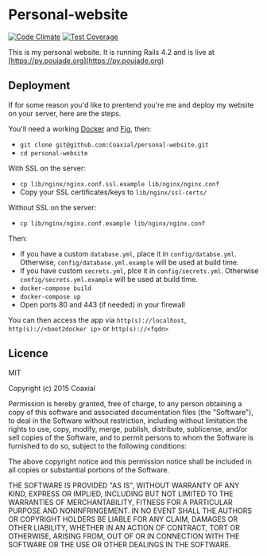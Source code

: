 # Personal-website
[![Code Climate](https://codeclimate.com/github/Coaxial/personal-website/badges/gpa.svg)](https://codeclimate.com/github/Coaxial/personal-website)
[![Test Coverage](https://codeclimate.com/github/Coaxial/personal-website/badges/coverage.svg)](https://codeclimate.com/github/Coaxial/personal-website)

This is my personal website. It is running Rails 4.2 and is live at [https://py.poujade.org](https://py.poujade.org)
## Deployment
If for some reason you'd like to prentend you're me and deploy my website on your server, here are the steps.

You'll need a working [Docker](https://docs.docker.com/installation/#installation) and [Fig](http://www.fig.sh/install.html), then:

* `git clone git@github.com:Coaxial/personal-website.git`
* `cd personal-website`

With SSL on the server:

* `cp lib/nginx/nginx.conf.ssl.example lib/nginx/nginx.conf`
* Copy your SSL certificates/keys to `lib/nginx/ssl-certs/`

Without SSL on the server:

* `cp lib/nginx/nginx.conf.example lib/nginx/nginx.conf`

Then:

* If you have a custom `database.yml`, place it in `config/databse.yml`. Otherwise, `config/database.yml.example`
will be used at build time.
* If you have  custom `secrets.yml`, plce it in `config/secrets.yml`. Otherwise `config/secrets.yml.example` will be
used at build time.
* `docker-compose build`
* `docker-compose up`
* Open ports 80 and 443 (if needed) in your firewall

You can then access the app via `http(s)://localhost`, `http(s)://<boot2docker ip>` or `http(s)://<fqdn>`

## Licence
MIT

Copyright (c) 2015 Coaxial

Permission is hereby granted, free of charge, to any person obtaining a copy
of this software and associated documentation files (the "Software"), to deal
in the Software without restriction, including without limitation the rights
to use, copy, modify, merge, publish, distribute, sublicense, and/or sell
copies of the Software, and to permit persons to whom the Software is
furnished to do so, subject to the following conditions:

The above copyright notice and this permission notice shall be included in
all copies or substantial portions of the Software.

THE SOFTWARE IS PROVIDED "AS IS", WITHOUT WARRANTY OF ANY KIND, EXPRESS OR
IMPLIED, INCLUDING BUT NOT LIMITED TO THE WARRANTIES OF MERCHANTABILITY,
FITNESS FOR A PARTICULAR PURPOSE AND NONINFRINGEMENT. IN NO EVENT SHALL THE
AUTHORS OR COPYRIGHT HOLDERS BE LIABLE FOR ANY CLAIM, DAMAGES OR OTHER
LIABILITY, WHETHER IN AN ACTION OF CONTRACT, TORT OR OTHERWISE, ARISING FROM,
OUT OF OR IN CONNECTION WITH THE SOFTWARE OR THE USE OR OTHER DEALINGS IN
THE SOFTWARE.
